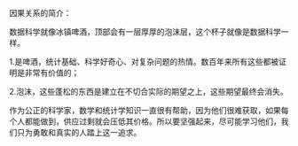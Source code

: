 因果关系的简介：

数据科学就像冰镇啤酒，顶部会有一层厚厚的泡沫层，这个杯子就像是数据科学一样。

1.是啤酒，统计基础、科学好奇心、对复杂问题的热情。数百年来所有这些都被证明是非常有价值的；

2.泡沫，这些蓬松的东西是建立在不切合实际的期望之上，这些期望最终会消失。

作为公正的科学家，数学和统计学知识一直很有帮助，因为他们很难获取，如果每个人都能做到，供应过剩就会压低其价格。所以要坚强起来，尽可能学习他们，我们只为勇敢和真实的人踏上这一追求。

